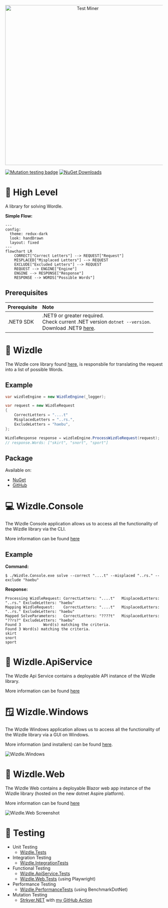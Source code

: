 <p align="center"><img src="Resources/WizdleTitle.png" alt="Test Miner" width="512" height="512"></p>

[![Mutation testing badge](https://img.shields.io/endpoint?style=for-the-badge&url=https%3A%2F%2Fbadge-api.stryker-mutator.io%2Fgithub.com%2Flyndychivs%2FWizdle%2Fmaster)](https://dashboard.stryker-mutator.io/reports/github.com/lyndychivs/Wizdle/master)
[![NuGet Downloads](https://img.shields.io/nuget/dt/Wizdle?style=for-the-badge&logo=nuget)](https://www.nuget.org/packages/Wizdle/)

# 🔭 High Level
A library for solving Wordle.

**Simple Flow:**

```mermaid
---
config:
  theme: redux-dark
  look: handDrawn
  layout: fixed
---
flowchart LR
    CORRECT["Correct Letters"] --> REQUEST["Request"]
    MISPLACED["Misplaced Letters"] --> REQUEST
    EXCLUDE["Excluded Letters"] --> REQUEST
    REQUEST --> ENGINE["Engine"]
    ENGINE --> RESPONSE["Response"]
    RESPONSE --> WORDS["Possible Words"]
```

## Prerequisites
| Prerequisite        | Note |
| :---                | :--- |
| .NET9 SDK           | .NET9 or greater required.<br/>Check current .NET version `dotnet --version`.<br/>Download .NET9 [here](https://dotnet.microsoft.com/en-us/download/dotnet/9.0). |

# 🧙 Wizdle
The Wizdle core library found [here](https://github.com/lyndychivs/Wizdle/tree/master/Wizdle), is responsbile for translating the request into a list of possible Words.

## Example
```csharp
var wizdleEngine = new WizdleEngine(_logger);

var request = new WizdleRequest
{
    CorrectLetters = "....t"
    MisplacedLetters = "..rs.",
    ExcludeLetters = "haebu",
};

WizdleResponse response = wizdleEngine.ProcessWizdleRequest(request);
// response.Words: ["skirt", "snort", "sport"]
```

## Package
Available on:
- [NuGet](https://www.nuget.org/packages/Wizdle/)
- [GitHub](https://github.com/lyndychivs/Wizdle/pkgs/nuget/Wizdle)

# 💻 Wizdle.Console
The Wizdle Console application allows us to access all the functionality of the Wizdle library via the CLI.

More information can be found [here](https://github.com/lyndychivs/Wizdle/tree/master/Wizdle.Console)

## Example
**Command:**
```
$ ./Wizdle.Console.exe solve --correct "....t" --misplaced "..rs." --exclude "haebu"
```
**Response:**
```
Processing WizdleRequest: CorrectLetters: "....t"   MisplacedLetters: "..rs." ExcludeLetters: "haebu"
Mapping WizdleRequest:    CorrectLetters: "....t"   MisplacedLetters: "..rs." ExcludeLetters: "haebu"
Mapped SolveParameters:   CorrectLetters: "????t"   MisplacedLetters: "??rs?" ExcludeLetters: "haebu"
Found 3          Word(s) matching the criteria.
Found 3 Word(s) matching the criteria.
skirt
snort
sport
```

# 📨 Wizdle.ApiService
The Wizdle Api Service contains a deployable API instance of the Wizdle library.

More information can be found [here](https://github.com/lyndychivs/Wizdle/tree/master/Wizdle.ApiService)

# 🪟 Wizdle.Windows
The Wizdle Windows application allows us to access all the functionality of the Wizdle library via a GUI on Windows.

More information (and installers) can be found [here](https://github.com/lyndychivs/Wizdle/tree/master/Wizdle.Windows).

![Wizdle.Windows](Resources/Wizdle.Windows.png)

# 📲 Wizdle.Web
The Wizdle Web contains a deployable Blazor web app instance of the Wizdle library (hosted on the new dotnet Aspire platform).

More information can be found [here](https://github.com/lyndychivs/Wizdle/tree/master/Wizdle.Web)

![Wizdle.Web Screenshot](Resources/WizdleWebScreenshot.png)

# 🧪 Testing
- Unit Testing
  - [Wizdle.Tests](https://github.com/lyndychivs/Wizdle/tree/master/Wizdle.Tests)
- Integration Testing
  - [Wizdle.IntegrationTests](https://github.com/lyndychivs/Wizdle/tree/master/Wizdle.IntegrationTests)
- Functional Testing
  - [Wizdle.ApiService.Tests](https://github.com/lyndychivs/Wizdle/tree/master/Wizdle.ApiService.Tests)
  - [Wizdle.Web.Tests](https://github.com/lyndychivs/Wizdle/tree/master/Wizdle.Web.Tests) (using Playwright)
- Performance Testing
  - [Wizdle.PerformanceTests](https://github.com/lyndychivs/Wizdle/tree/master/Wizdle.PerformanceTests) (using BenchmarkDotNet)
- Mutation Testing
  - [Strkyer.NET](https://dashboard.stryker-mutator.io/reports/github.com/lyndychivs/Wizdle/master) with [my GitHub Action](https://github.com/lyndychivs/dotnet-stryker-action)
